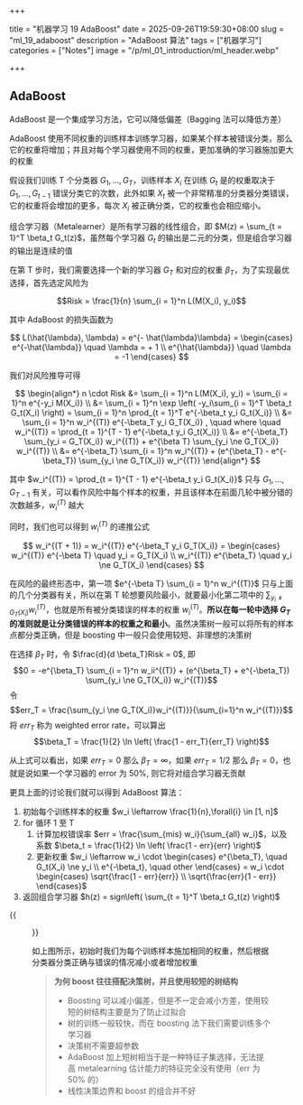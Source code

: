 +++

title = "机器学习 19 AdaBoost"
date = 2025-09-26T19:59:30+08:00
slug = "ml_19_adaboost"
description = "AdaBoost 算法"
tags = ["机器学习"]
categories = ["Notes"]
image = "/p/ml_01_introduction/ml_header.webp"

+++

## AdaBoost

AdaBoost 是一个集成学习方法，它可以降低偏差（Bagging 法可以降低方差）

AdaBoost 使用不同权重的训练样本训练学习器，如果某个样本被错误分类，那么它的权重将增加；并且对每个学习器使用不同的权重，更加准确的学习器施加更大的权重

假设我们训练 T 个分类器 $G_1, \dots, G_T$，训练样本 $X_i$ 在训练 $G_t$ 是的权重取决于 $G_1, \dots, G_{t-1}$ 错误分类它的次数，此外如果 $X_t$ 被一个非常精准的分类器分类错误，它的权重将会增加的更多，每次 $X_i$ 被正确分类，它的权重也会相应缩小。

组合学习器（Metalearner）是所有学习器的线性组合，即 $M(z) = \sum_{t = 1}^T \beta_t G_t(z)$，虽然每个学习器 $G_t$ 的输出是二元的分类，但是组合学习器的输出是连续的值

在第 T 步时，我们需要选择一个新的学习器 $G_T$ 和对应的权重 $\beta_T$，为了实现最优选择，首先选定风险为

$$Risk = \frac{1}{n} \sum_{i = 1}^n L(M(X_i), y_i)$$

其中 AdaBoost 的损失函数为

$$
L(\hat{\lambda}, \lambda) = e^{- \hat{\lambda}\lambda} = \begin{cases}
e^{-\hat{\lambda}} \quad \lambda = + 1 \\
e^{\hat{\lambda}} \quad \lambda = -1
\end{cases}
$$

我们对风险推导可得

$$
\begin{align*}
n \cdot Risk &= \sum_{i = 1}^n L(M(X_i), y_i) = \sum_{i = 1}^n e^{-y_i M(X_i)} \\
&= \sum_{i = 1}^n \exp \left( -y_i\sum_{i = 1}^T \beta_t G_t(X_i) \right) = \sum_{i = 1}^n \prod_{t = 1}^T e^{-\beta_t y_i G_t(X_i)} \\
&= \sum_{i = 1}^n w_i^{(T)} e^{-\beta_T y_i G_T(X_i)} , \quad where \quad w_i^{(T)} = \prod_{t = 1}^{T - 1} e^{-\beta_t y_i G_t(X_i)} \\
&= e^{-\beta_T} \sum_{y_i = G_T(X_i)} w_i^{(T)} + e^{\beta T} \sum_{y_i \ne G_T(X_i)} w_i^{(T)} \\
&= e^{-\beta_T} \sum_{i = 1}^n w_i^{(T)} + (e^{\beta_T} - e^{-\beta_T}) \sum_{y_i \ne G_T(X_i)} w_i^{(T)}
\end{align*}
$$

其中 $w_i^{(T)} = \prod_{t = 1}^{T - 1} e^{-\beta_t y_i G_t(X_i)}$ 只与 $G_1, \dots, G_{T -1}$ 有关，可以看作风险中每个样本的权重，并且该样本在前面几轮中被分错的次数越多，$w_i^{(T)}$ 越大

同时，我们也可以得到 $w_i^{(T)}$ 的递推公式

$$
w_i^{(T + 1)} = w_i^{(T)} e^{-\beta_T y_i G_T(X_i)} = \begin{cases}
w_i^{(T)} e^{-\beta T} \quad y_i = G_T(X_i) \\
w_i^{(T)} e^{\beta_T} \quad y_i \ne G_T(X_i)
\end{cases}
$$

在风险的最终形态中，第一项 $e^{-\beta T} \sum_{i = 1}^n w_i^{(T)}$ 只与上面的几个分类器有关，所以在第 T 轮想要风险最小，就要最小化第二项中的 $\sum_{y_i \ne G_T(X_i)} w_i^{(T)}$，也就是所有被分类错误的样本的权重 $w_i^{(T)}$。**所以在每一轮中选择 $G_T$ 的准则就是让分类错误的样本的权重之和最小**。虽然决策树一般可以将所有的样本点都分类正确，但是 boosting 中一般只会使用较短、非理想的决策树

在选择 $\beta_T$ 时，令 $\frac{d}{d \beta_T}Risk = 0$, 即
$$0 = -e^{\beta_T} \sum_{i = 1}^n w_ii^{(T)} + (e^{\beta_T} + e^{-\beta_T}) \sum_{y_i \ne G_T(X_i)} w_i^{(T)}$$
令
$$err_T = \frac{\sum_{y_i \ne G_T(X_i)}w_i^{(T)}}{\sum_{i=1}^n w_i^{(T)}}$$
将 $err_T$ 称为 weighted error rate，可以算出
$$\beta_T = \frac{1}{2} \ln \left( \frac{1 - err_T}{err_T} \right)$$

从上式可以看出，如果 $err_T = 0$ 那么 $\beta_T = \infty$，如果 $err_T = 1 / 2$ 那么 $\beta_T = 0$，也就是说如果一个学习器的 error 为 50%, 则它将对组合学习器无贡献

更具上面的讨论我们就可以得到 AdaBoost 算法：

1. 初始每个训练样本的权重 $w_i \leftarrow \frac{1}{n},\forall{i} \in [1, n]$
2. for 循环 1 至 T
   1. 计算加权错误率 $err = \frac{\sum_{mis} w_i}{\sum_{all} w_i}$，以及系数 $\beta_t = \frac{1}{2} \ln \left( \frac{1 - err}{err} \right)$
   2. 更新权重 $w_i \leftarrow w_i \cdot \begin{cases} e^{\beta_T}, \quad G_t(X_i) \ne y_i \\ e^{-\beta_t}, \quad other \end{cases} = w_i \cdot \begin{cases} \sqrt{\frac{1 - err}{err}} \\ \sqrt{\frac{err}{1 - err}} \end{cases}$
3. 返回组合学习器 $h(z) = sign\left( \sum_{t = 1}^T \beta_t G_t(z) \right)$

{{<figure src="d4cd3fea6576cbd89df241142d3e2524.png" width=800 >}}

如上图所示，初始时我们为每个训练样本施加相同的权重，然后根据分类器分类正确与错误的情况减小或者增加权重

> **为何 boost 往往搭配决策树，并且使用较短的树结构**
>
> - Boosting 可以减小偏差，但是不一定会减小方差，使用较短的树结构主要是为了防止过拟合
> - 树的训练一般较快，而在 boosting 法下我们需要训练多个学习器
> - 决策树不需要超参数
> - AdaBoost 加上短树相当于是一种特征子集选择，无法提高 metalearning 估计能力的特征完全没有使用（err 为 50% 的）
> - 线性决策边界和 boost 的组合并不好

